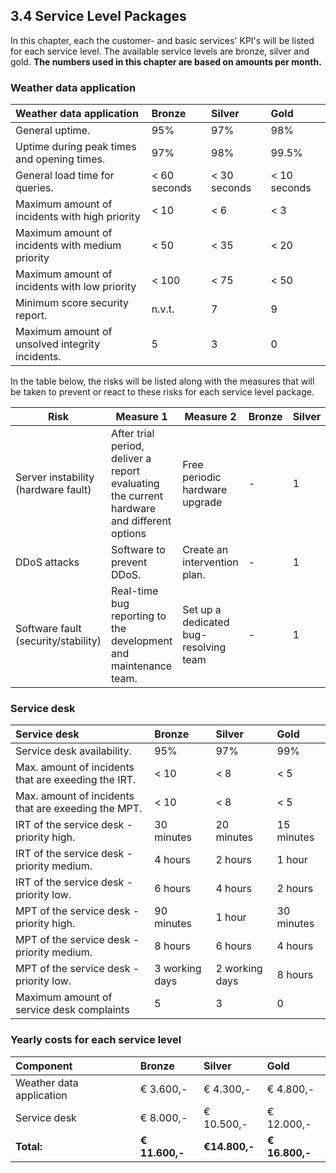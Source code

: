 ## 3.4 Service Level Packages

In this chapter, each the customer- and basic services' KPI's will be listed for each service level. The available service levels are bronze, silver and gold.
__The numbers used in this chapter are based on amounts per month.__

### Weather data application

| Weather data application                         | Bronze       | Silver       | Gold         |
| :-----------                                     | :----        | :-----       | :---         |
| General uptime.                                  | 95%          | 97%          | 98%          |
| Uptime during peak times and opening times.      | 97%          | 98%          | 99.5%        |
| General load time for queries.                   | < 60 seconds | < 30 seconds | < 10 seconds |
| Maximum amount of incidents with high priority   | < 10         | < 6          | < 3          |
| Maximum amount of incidents with medium priority | < 50         | < 35         | < 20         |
| Maximum amount of incidents with low priority    | < 100        | < 75         | < 50         |
| Minimum score security report.                   | n.v.t.       | 7            | 9            |
| Maximum amount of unsolved integrity incidents.  | 5            | 3            | 0            |

In the table below, the risks will be listed along with the measures that will be taken to prevent or react to these risks for each service level package.

| Risk                                | Measure 1                                                                                  | Measure 2                             | Bronze | Silver | Gold  |
| ---                                 | ---                                                                                        | ---                                   | ---    | ---    | ---   |
| Server instability (hardware fault) | After trial period, deliver a report evaluating the current hardware and different options | Free periodic hardware upgrade        | -      | 1      | 1 & 2 |
| DDoS attacks                        | Software to prevent DDoS.                                                                  | Create an intervention plan.          | -      | 1      | 1 & 2 |
| Software fault (security/stability) | Real-time bug reporting to the development and maintenance team.                           | Set up a dedicated bug-resolving team | -      | 1      | 1 & 2 |


### Service desk

| Service desk                                        | Bronze         | Silver         | Gold       |
| :----------                                         | :----          | :-----         | :---       |
| Service desk availability.                          | 95%            | 97%            | 99%        |
| Max. amount of incidents that are exeeding the IRT. | < 10           | < 8            | < 5        |
| Max. amount of incidents that are exeeding the MPT. | < 10           | < 8            | < 5        |
| IRT of the service desk - priority high.            | 30 minutes     | 20 minutes     | 15 minutes |
| IRT of the service desk - priority medium.          | 4 hours        | 2 hours        | 1 hour     |
| IRT of the service desk - priority low.             | 6 hours        | 4 hours        | 2 hours    |
| MPT of the service desk - priority high.            | 90 minutes     | 1 hour         | 30 minutes |
| MPT of the service desk - priority medium.          | 8 hours        | 6 hours        | 4 hours    |
| MPT of the service desk - priority low.             | 3 working days | 2 working days | 8 hours    |
| Maximum amount of service desk complaints           | 5              | 3              | 0          |

### Yearly costs for each service level

| Component                                      | Bronze         | Silver        | Gold           |
| :---                                           | :-----         | :-----        | :---           |
| Weather data application                       | € 3.600,-      | € 4.300,-     | € 4.800,-      |
| Service desk                                   | € 8.000,-      | € 10.500,-    | € 12.000,-     |
| <div style="te-t-align:right">__Total:__</div> | __€ 11.600,-__ | __€14.800,-__ | __€ 16.800,-__ |

